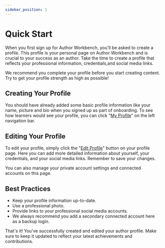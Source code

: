 ```yaml
---
sidebar_position: 1
---
```


# Quick Start

When you first sign up for Author Workbench, you'll be asked to create a profile. This profile is your personal page on Author Workbench and is crucial to your success as an author. Take the time to create a profile that reflects your professional information, credentials,and social media links.

We recommend you complete your profile before you start creating content. Try to get your profile strength as high as possible!

## Creating Your Profile

You should have already added some basic profile information like your name, picture and bio when you signed up as part of onboarding. To see how learners would see your profile, you can click "[My Profile](https://author.skills.network/profile)" on the left navigation bar.

## Editing Your Profile

To edit your profile, simply click the "[Edit Profile](https://author.skills.network/profile/edit)" button on your profile page. Here you can add more detailed information about yourself, your credentials, and your social media links. Remember to save your changes.

You can also manage your private account settings and connected accounts on this page.

## Best Practices

- Keep your profile information up-to-date.
- Use a professional photo.
- Provide links to your professional social media accounts.
- We always recommend you add a secondary connected account here as a backup login.

That's it! You've successfully created and edited your author profile.
Make sure to keep it updated to reflect your latest achievements and contributions.
